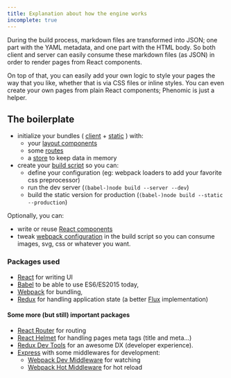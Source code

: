 ```yaml
---
title: Explanation about how the engine works
incomplete: true
---
```


During the build process, markdown files are transformed into JSON; one part
with the YAML metadata, and one part with the HTML body. So both client and
server can easily consume these markdown files (as JSON) in order to render
pages from React components.

On top of that, you can easily add your own logic to style your pages the way
that you like, whether that is via CSS files or inline styles. You can even
create your own pages from plain React components; Phenomic is just a helper.

## The boilerplate

* initialize your bundles
  (
    [client](https://github.com/MoOx/statinamic/blob/master/src/boilerplate/scripts/index-client.js) +
    [static](https://github.com/MoOx/statinamic/blob/master/src/boilerplate/scripts/index-static.js)
  ) with:
  - your [layout components](https://github.com/MoOx/statinamic/blob/master/src/boilerplate/web_modules/layouts/index.js)
  - some [routes](https://github.com/MoOx/statinamic/blob/master/src/boilerplate/web_modules/app/routes.js)
  - a [store](https://github.com/MoOx/statinamic/blob/master/src/boilerplate/web_modules/app/store.js) to keep data in memory
* create your [build script](https://github.com/MoOx/statinamic/blob/master/src/boilerplate/scripts/build.js) so you can:
  * define your configuration
    (eg: webpack loaders to add your favorite css preprocessor)
  * run the dev server (`(babel-)node build --server --dev`)
  * build the static version for production (`(babel-)node build --static --production`)
  
Optionally, you can:

* write or reuse [React components](http://react-components.com/)
* tweak [webpack configuration](http://webpack.github.io/docs) in the build script
  so you can consume images, svg, css or whatever you want.

### Packages used

* [React](https://github.com/facebook/react)
  for writing UI
* [Babel](http://babeljs.io)
  to be able to use ES6/ES2015 today,
* [Webpack](http://webpack.github.io)
  for bundling,
* [Redux](https://github.com/gaearon/redux)
  for handling application state
  (a better [Flux](http://facebook.github.io/flux/) implementation)

#### Some more (but still) important packages

* [React Router](https://github.com/rackt/react-router)
  for routing
* [React Helmet](https://github.com/nfl/react-helmet)
  for handling pages meta tags (title and meta...)
* [Redux Dev Tools](https://github.com/gaearon/redux-devtools)
  for an awesome DX (developer experience).
* [Express](http://expressjs.com/) with some middlewares for development:
  * [Webpack Dev Middleware](http://webpack.github.io/docs/webpack-dev-server.html)
    for watching
  * [Webpack Hot Middleware](https://github.com/glenjamin/webpack-hot-middleware)
    for hot reload
